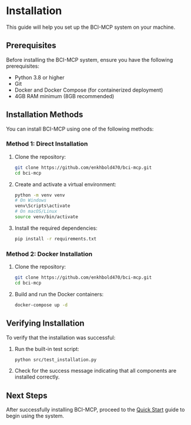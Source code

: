 # Installation

This guide will help you set up the BCI-MCP system on your machine.

## Prerequisites

Before installing the BCI-MCP system, ensure you have the following prerequisites:

- Python 3.8 or higher
- Git
- Docker and Docker Compose (for containerized deployment)
- 4GB RAM minimum (8GB recommended)

## Installation Methods

You can install BCI-MCP using one of the following methods:

### Method 1: Direct Installation

1. Clone the repository:
   ```bash
   git clone https://github.com/enkhbold470/bci-mcp.git
   cd bci-mcp
   ```

2. Create and activate a virtual environment:
   ```bash
   python -m venv venv
   # On Windows
   venv\Scripts\activate
   # On macOS/Linux
   source venv/bin/activate
   ```

3. Install the required dependencies:
   ```bash
   pip install -r requirements.txt
   ```

### Method 2: Docker Installation

1. Clone the repository:
   ```bash
   git clone https://github.com/enkhbold470/bci-mcp.git
   cd bci-mcp
   ```

2. Build and run the Docker containers:
   ```bash
   docker-compose up -d
   ```

## Verifying Installation

To verify that the installation was successful:

1. Run the built-in test script:
   ```bash
   python src/test_installation.py
   ```

2. Check for the success message indicating that all components are installed correctly.

## Next Steps

After successfully installing BCI-MCP, proceed to the [Quick Start](quick-start.md) guide to begin using the system. 